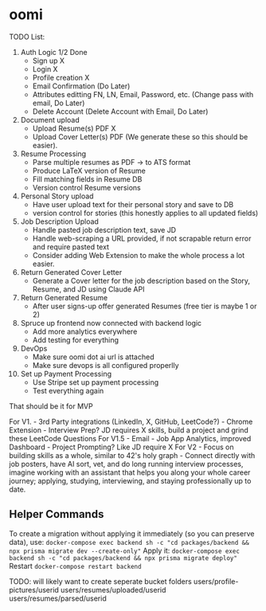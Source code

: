# oomi


TODO List:
1. Auth Logic 1/2 Done
    - Sign up X
    - Login X
    - Profile creation X
    - Email Confirmation (Do Later)
    - Attributes editting FN, LN, Email, Password, etc. (Change pass with email, Do Later)
    - Delete Account (Delete Account with Email, Do Later)
2. Document upload
    - Upload Resume(s) PDF X
    - Upload Cover Letter(s) PDF (We generate these so this should be easier).
3. Resume Processing
    - Parse multiple resumes as PDF -> to ATS format
    - Produce LaTeX version of Resume
    - Fill matching fields in Resume DB
    - Version control Resume versions
4. Personal Story upload
    - Have user upload text for their personal story and save to DB
    - version control for stories (this honestly applies to all updated fields)
5. Job Description Upload
    - Handle pasted job description text, save JD
    - Handle web-scraping a URL provided, if not scrapable return error and require pasted text
    - Consider adding Web Extension to make the whole process a lot easier.
6. Return Generated Cover Letter
    - Generate a Cover letter for the job description based on the Story, Resume, and JD
    using Claude API
7. Return Generated Resume
    - After user signs-up offer generated Resumes (free tier is maybe 1 or 2)
8. Spruce up frontend now connected with backend logic
    - Add more analytics everywhere
    - Add testing for everything
9. DevOps
    - Make sure oomi dot ai url is attached
    - Make sure devops is all configured properlly
10. Set up Payment Processing
    - Use Stripe set up payment processing
    - Test everything again

That should be it for MVP

For V1.
    - 3rd Party integrations (LinkedIn, X, GitHub, LeetCode?)
    - Chrome Extension
    - Interview Prep? JD requires X skills, build a project and grind these LeetCode Questions
For V1.5
    - Email
    - Job App Analytics, improved Dashboard
    - Project Prompting? Like JD require X
For V2
    - Focus on building skills as a whole, similar to 42's holy graph
    - Connect directly with job posters, have AI sort, vet, and do long running interview processes,
    imagine working with an assistant that helps you along your whole career journey; applying, studying, interviewing,
    and staying professionally up to date.

## Helper Commands
To create a migration without applying it immediately (so you can preserve data), use:
`docker-compose exec backend sh -c "cd packages/backend && npx prisma migrate dev --create-only"`
Apply it:
`docker-compose exec backend sh -c "cd packages/backend && npx prisma migrate deploy"`
Restart
`docker-compose restart backend`

TODO: will likely want to create seperate bucket folders
users/profile-pictures/userid
users/resumes/uploaded/userid
users/resumes/parsed/userid